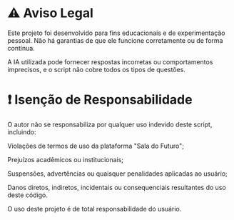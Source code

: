 # ⚠️ Aviso Legal
Este projeto foi desenvolvido para fins educacionais e de experimentação pessoal.
Não há garantias de que ele funcione corretamente ou de forma contínua.

A IA utilizada pode fornecer respostas incorretas ou comportamentos imprecisos, e o script não cobre todos os tipos de questões.

# ❗ Isenção de Responsabilidade
O autor não se responsabiliza por qualquer uso indevido deste script, incluindo:

Violações de termos de uso da plataforma "Sala do Futuro";

Prejuízos acadêmicos ou institucionais;

Suspensões, advertências ou quaisquer penalidades aplicadas ao usuário;

Danos diretos, indiretos, incidentais ou consequenciais resultantes do uso deste código.

O uso deste projeto é de total responsabilidade do usuário.